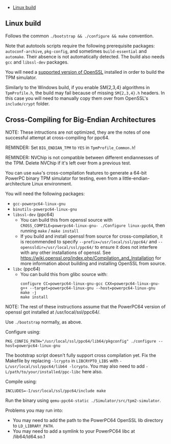 - [Linux build](#linux-build)

## Linux build

Follows the common `./bootstrap && ./configure && make` convention.

Note that autotools scripts require the following prerequisite packages:
`autoconf-archive`, `pkg-config`, and sometimes `build-essential` and `automake`.
Their absence is not automatically detected. The build also needs `gcc` and
`libssl-dev` packages.

You will need a [supported version of OpenSSL](BuildIntro.md#supported-crypto-libraries)
installed in order to build the TPM simulator.

Similarly to the Windows build, if you enable SM{2,3,4} algorithms in `TpmProfile.h`,
the build may fail because of missing `SM{2,3,4}.h` headers. In this case you will
need to manually copy them over from OpenSSL's `include/crypt` folder.

## Cross-Compiling for Big-Endian Architectures

NOTE: These intructions are not optimized, they are the notes of one successful
attempt at cross-compiling for ppc64.

REMINDER: Set `BIG_ENDIAN_TPM` to `YES` in `TpmProfile_Common.h`!

REMINDER: NVChip is not compatible between different endiannesses of the TPM.
Delete NVChip if it's left over from a previous test.

You can use `make`'s cross-compilation features to generate a 64-bit PowerPC
binary TPM simulator for testing, even from a little-endian-architecture Linux
environment.

You will need the following packages:
* `gcc-powerpc64-linux-gnu`
* `binutils-powerpc64-linux-gnu`
* `libssl-dev` (ppc64)
  * You can build this from openssl source with `CROSS_COMPILE=powerpc64-linux-gnu- ./Configure linux-ppc64`, then
    running `make` / `make install`
  * If you build and install openssl from source for cross-compilation, it is
    recommended to specify `--prefix=/usr/local/ssl/ppc64/` and
    `--openssldir=/usr/local/ssl/ppc64/` to ensure it does not
    interfere with any other installations of openssl. See
    https://wiki.openssl.org/index.php/Compilation_and_Installation for more
    information about building and installing OpenSSL from source.
* `libc` (ppc64)
  * You can build this from glibc source with:
    ```
    configure CC=powerpc64-linux-gnu-gcc CXX=powerpc64-linux-gnu-g++ --target=powerpc64-linux-gnu --host=powerpc64-linux-gnu
    make -j
    make install
    ```

NOTE: The rest of these instructions assume that the PowerPC64 version of
openssl got installed at /usr/local/ssl/ppc64/.

Use `./bootstrap` normally, as above.

Configure using:

```
PKG_CONFIG_PATH="/usr/local/ssl/ppc64/lib64/pkgconfig" ./configure --host=powerpc64-linux-gnu
```

The bootstrap script doesn't fully support cross compilation yet.
Fix the Makefile by replacing `-lcrypto` in `LIBCRYPTO_LIBS` with
`-L/usr/local/ssl/ppc64/lib64 -lcrypto`. You may also need to add
`-L/path/to/your/installed/ppc-libc` here also.

Compile using:

```
INCLUDES=-I/usr/local/ssl/ppc64/include make
```

Run the binary using `qemu-ppc64-static ./Simulator/src/tpm2-simulator`.

Problems you may run into:

* You may need to add the path to the PowerPC64 OpenSSL lib directory to `LD_LIBRARY_PATH`.
* You may need to add a symlink to your PowerPC64 libc at /lib64/ld64.so.1
